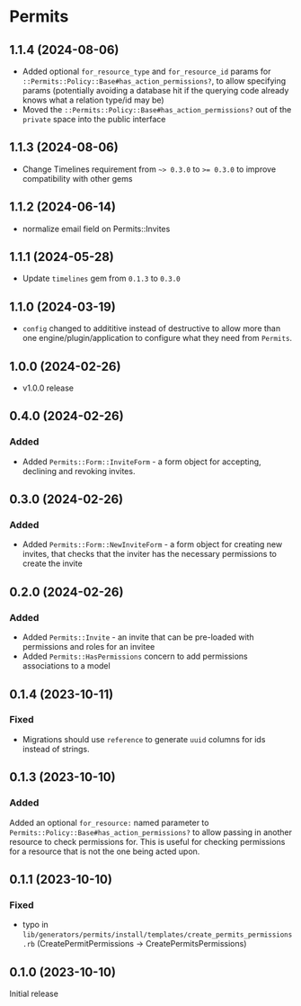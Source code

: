 # Permits

## 1.1.4 (2024-08-06)
- Added optional `for_resource_type` and `for_resource_id` params for `::Permits::Policy::Base#has_action_permissions?`, to allow specifying params (potentially avoiding a database hit if the querying code already knows what a relation type/id may be)
- Moved the `::Permits::Policy::Base#has_action_permissions?` out of the `private` space into the public interface

## 1.1.3 (2024-08-06)
- Change Timelines requirement from `~> 0.3.0` to `>= 0.3.0` to improve compatibility with other gems

## 1.1.2 (2024-06-14)
- normalize email field on Permits::Invites

## 1.1.1 (2024-05-28)
- Update `timelines` gem from `0.1.3` to `0.3.0`

## 1.1.0 (2024-03-19)
- `config` changed to addititive instead of destructive to allow more than one engine/plugin/application to configure what they need from `Permits`.

## 1.0.0 (2024-02-26)
- v1.0.0 release

## 0.4.0 (2024-02-26)
### Added
- Added `Permits::Form::InviteForm` - a form object for accepting, declining and revoking invites.

## 0.3.0 (2024-02-26)
### Added
- Added `Permits::Form::NewInviteForm` - a form object for creating new invites, that checks that the inviter has the necessary permissions to create the invite

## 0.2.0 (2024-02-26)
### Added
- Added `Permits::Invite` - an invite that can be pre-loaded with permissions and roles for an invitee
- Added `Permits::HasPermissions` concern to add permissions associations to a model

## 0.1.4 (2023-10-11)
### Fixed
- Migrations should use `reference` to generate `uuid` columns for ids instead of strings.

## 0.1.3 (2023-10-10)
### Added
Added an optional `for_resource:` named parameter to `Permits::Policy::Base#has_action_permissions?` to allow passing in another resource to check permissions for. This is useful for checking permissions for a resource that is not the one being acted upon.

## 0.1.1 (2023-10-10)
### Fixed
- typo in `lib/generators/permits/install/templates/create_permits_permissions.rb` (CreatePermitPermissions -> CreatePermitsPermissions)

## 0.1.0 (2023-10-10)
Initial release
